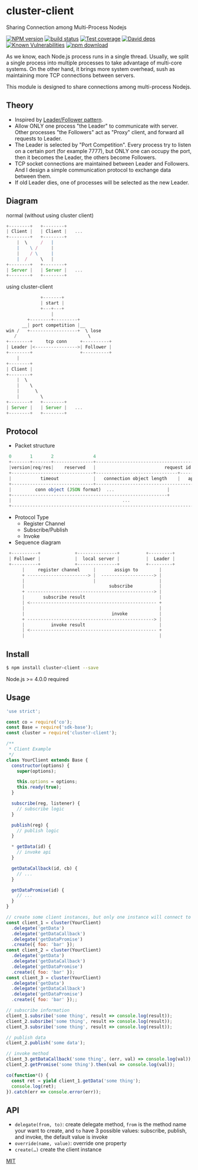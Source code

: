 # cluster-client
Sharing Connection among Multi-Process Nodejs

[![NPM version][npm-image]][npm-url]
[![build status][travis-image]][travis-url]
[![Test coverage][codecov-image]][codecov-url]
[![David deps][david-image]][david-url]
[![Known Vulnerabilities][snyk-image]][snyk-url]
[![npm download][download-image]][download-url]

[npm-image]: https://img.shields.io/npm/v/cluster-client.svg?style=flat-square
[npm-url]: https://npmjs.org/package/cluster-client
[travis-image]: https://img.shields.io/travis/node-modules/cluster-client.svg?style=flat-square
[travis-url]: https://travis-ci.org/node-modules/cluster-client
[codecov-image]: https://codecov.io/gh/node-modules/cluster-client/branch/master/graph/badge.svg
[codecov-url]: https://codecov.io/gh/node-modules/cluster-client
[david-image]: https://img.shields.io/david/node-modules/cluster-client.svg?style=flat-square
[david-url]: https://david-dm.org/node-modules/cluster-client
[snyk-image]: https://snyk.io/test/npm/cluster-client/badge.svg?style=flat-square
[snyk-url]: https://snyk.io/test/npm/cluster-client
[download-image]: https://img.shields.io/npm/dm/cluster-client.svg?style=flat-square
[download-url]: https://npmjs.org/package/cluster-client

As we know, each Node.js process runs in a single thread. Usually, we split a single process into multiple processes to take advantage of multi-core systems. On the other hand, it brings more system overhead, sush as maintaining more TCP connections between servers.

This module is designed to share connections among multi-process Nodejs.

## Theory

- Inspired by [Leader/Follower pattern](http://www.cs.wustl.edu/~schmidt/PDF/lf.pdf).
- Allow ONLY one process "the Leader" to communicate with server. Other processes "the Followers" act as "Proxy" client, and forward all requests to Leader.
- The Leader is selected by "Port Competition". Every process try to listen on a certain port (for example 7777), but ONLY one can occupy the port, then it becomes the Leader, the others become Followers.
- TCP socket connections are maintained between Leader and Followers. And I design a simple communication protocol to exchange data between them.
- If old Leader dies, one of processes will be selected as the new Leader.

## Diagram

normal (without using cluster client)
```js
+--------+   +--------+
| Client |   | Client |   ...
+--------+   +--------+
    |  \     /   |
    |    \ /     |
    |    / \     |
    |  /     \   |
+--------+   +--------+
| Server |   | Server |   ...
+--------+   +--------+

```

using cluster-client
```js
             +-------+
             | start |
             +---+---+
                 |
        +--------+---------+
      __| port competition |__
win /   +------------------+  \ lose
   /                           \
+--------+     tcp conn     +----------+
| Leader |<---------------->| Follower |
+--------+                  +----------+
    |
+--------+
| Client |
+--------+
    |  \
    |    \
    |      \
    |        \
+--------+   +--------+
| Server |   | Server |   ...
+--------+   +--------+

```

## Protocol

- Packet structure
```js
 0       1       2               4                                                              12
 +-------+-------+---------------+---------------------------------------------------------------+
 |version|req/res|    reserved   |                          request id                           |
 +-------------------------------+-------------------------------+-------------------------------+
 |           timeout             |   connection object length    |   application object length   |
 +-------------------------------+---------------------------------------------------------------+
 |         conn object (JSON format)  ...                    |            app object             |
 +-----------------------------------------------------------+                                   |
 |                                          ...                                                  |
 +-----------------------------------------------------------------------------------------------+
```
- Protocol Type
  - Register Channel
  - Subscribe/Publish
  - Invoke
- Sequence diagram

```js
 +----------+             +---------------+          +---------+ 
 | Follower |             |  local server |          |  Leader |
 +----------+             +---------------+          +---------+ 
      |     register channel     |       assign to        |
      + -----------------------> |  --------------------> |
      |                          |                        |
      |                                subscribe          |
      + ------------------------------------------------> |
      |       subscribe result                            |
      | <------------------------------------------------ +
      |                                                   |
      |                                 invoke            |
      + ------------------------------------------------> |
      |          invoke result                            |
      | <------------------------------------------------ +
      |                                                   |
```

## Install

```bash
$ npm install cluster-client --save
```

Node.js >= 4.0.0 required

## Usage

```js
'use strict';

const co = require('co');
const Base = require('sdk-base');
const cluster = require('cluster-client');

/**
 * Client Example
 */
class YourClient extends Base {
  constructor(options) {
    super(options);

    this.options = options;
    this.ready(true);
  }

  subscribe(reg, listener) {
    // subscribe logic
  }

  publish(reg) {
    // publish logic
  }

  * getData(id) {
    // invoke api
  }

  getDataCallback(id, cb) {
    // ...
  }

  getDataPromise(id) {
    // ...
  }
}

// create some client instances, but only one instance will connect to server
const client_1 = cluster(YourClient)
  .delegate('getData')
  .delegate('getDataCallback')
  .delegate('getDataPromise')
  .create({ foo: 'bar' });
const client_2 = cluster(YourClient)
  .delegate('getData')
  .delegate('getDataCallback')
  .delegate('getDataPromise')
  .create({ foo: 'bar' });
const client_3 = cluster(YourClient)
  .delegate('getData')
  .delegate('getDataCallback')
  .delegate('getDataPromise')
  .create({ foo: 'bar' });;

// subscribe information
client_1.subsribe('some thing', result => console.log(result));
client_2.subsribe('some thing', result => console.log(result));
client_3.subsribe('some thing', result => console.log(result));

// publish data
client_2.publish('some data');

// invoke method
client_3.getDataCallback('some thing', (err, val) => console.log(val));
client_2.getPromise('some thing').then(val => console.log(val));

co(function*() {
  const ret = yield client_1.getData('some thing');
  console.log(ret);
}).catch(err => console.error(err));
```

## API

- `delegate(from, to)`:
  create delegate method, `from` is the method name your want to create, and `to` have 3 possible values: subscribe, publish, and invoke, the default value is invoke 
- `override(name, value)`:
  override one property
- `create(…)`
  create the client instance


[MIT](LICENSE)